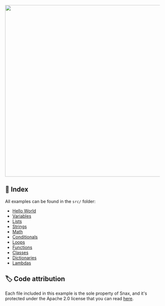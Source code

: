 <img src="https://file.coffee/u/3fJ83zZWg4lgoQ.png" width="560">

## 📜 Index
All examples can be found in the `src/` folder:

- [Hello World](./src/hello_world.py)
- [Variables](./src/variables.py)
- [Lists](./src/lists.py)
- [Strings](./src/strings.py)
- [Math](./src/math.py)
- [Conditionals](./src/conditionals.py)
- [Loops](./src/loops.py)
- [Functions](./src/functions.py)
- [Classes](./src/classes.py)
- [Dictionaries](./src/dicts.py)
- [Lambdas](./src/lambdas.py)

## 🏷️ Code attribution
Each file included in this example is the sole property of Snax, and it's protected under the Apache 2.0 license that you can read [here](./LICENSE.md).